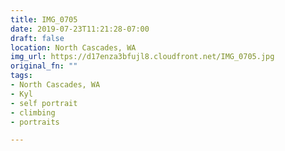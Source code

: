 ```yaml
---
title: IMG_0705
date: 2019-07-23T11:21:28-07:00
draft: false
location: North Cascades, WA
img_url: https://d17enza3bfujl8.cloudfront.net/IMG_0705.jpg
original_fn: ""
tags:
- North Cascades, WA
- Kyl
- self portrait
- climbing
- portraits

---
```

